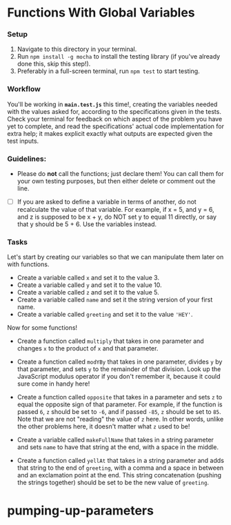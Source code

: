 # Functions With Global Variables

### Setup

1. Navigate to this directory in your terminal.
2. Run `npm install -g mocha` to install the testing library (if you've already done this, skip this step!).
3. Preferably in a full-screen terminal, run `npm test` to start testing.

### Workflow

You'll be working in **`main.test.js`** this time!, creating the variables needed with the values asked for, according to the specifications given in the tests. Check your terminal for feedback on which aspect of the problem you have yet to complete, and read the specifications' actual code implementation for extra help; it makes explicit exactly what outputs are expected given the test inputs.

### Guidelines:

- Please do **not** call the functions; just declare them! You can call them for your own testing purposes, but then either delete or comment out the line.
- [ ] If you are asked to define a variable in terms of another, do not recalculate the value of that variable. For example, if x = 5, and y = 6, and z is supposed to be x + y, do NOT set y to equal 11 directly, or say that y should be 5 + 6. Use the variables instead.

### Tasks

Let's start by creating our variables so that we can manipulate them later on with functions.

- Create a variable called `x` and set it to the value 3.
- Create a variable called `y` and set it to the value 10.
- Create a variable called `z` and set it to the value 5.
- Create a variable called `name` and set it the string version of your first name.
- Create a variable called `greeting` and set it to the value `'HEY'`.

Now for some functions!

- Create a function called `multiply` that takes in one parameter and changes `x` to the product of `x` and that parameter.

- Create a function called `modYBy` that takes in one parameter, divides `y` by that parameter, and sets `y` to the remainder of that division. Look up the JavaScript modulus operator if you don't remember it, because it could sure come in handy here!

- Create a function called `opposite` that takes in a parameter and sets `z` to equal the opposite sign of that parameter. For example, if the function is passed `6`, `z` should be set to `-6`, and if passed `-85`, `z` should be set to `85`. Note that we are not "reading" the value of `z` here. In other words, unlike the other problems here, it doesn't matter what `z` used to be!

- Create a variable called `makeFullName` that takes in a string parameter and sets `name` to have that string at the end, with a space in the middle.

- Create a function called `yellAt` that takes in a string parameter and adds that string to the end of `greeting`, with a comma and a space in between and an exclamation point at the end. This string concatenation (pushing the strings together) should be set to be the new value of `greeting`.
# pumping-up-parameters
